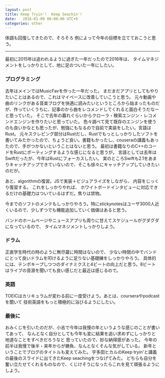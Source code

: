 ```yaml
---
layout: post
title: Keep Tryin'!  Keep Seachin'!
date:   2016-01-09 00:00:00 UTC+9
categories: other
---
```


体調も回復してきたので、そろそろ
例によって今年の目標を立てておこうと思う。

---
最初に2015年は追われるように過ぎた一年だったので2016年は、
タイムマネジメントをしっかりとして、地に足のついた一年にしたい。


### プログラミング
去年はメインではMusicFavを作った一年だった。
まだまだアプリとしてもやりたいことはあるので、これはマイペースに改善していこうと思う。
元々動画や曲のリンクがある音楽ブログを快適に読みたいというところから始まったものだが、作っていくうちに、記事のから曲をレコメンドしてくれると面白そうだなーと思っていた。
そこで去年の暮れぐらいからクローラ・検索エンジン・レコメンドエンジンを作りたいと思っていた。
色々調べて見て既存のエンジンを使うのも良いかなとも思ったが、勉強にもなるので自前で実装をしたい。言語はRust。
元々スクレピング部分はRustだし、Rustでもっとしっかりしたソフトを書いてみたかったので、ちょうど良い。書籍もかったし、couseraの講義もあったので、手がつかないということはないと思う。
最初は書籍なりのC++のコードをRustにポーティングするような感じになると思うが。
言語としては去年はSwiftだったが、今年はRustにフォーカスしたい。
実のところSwiftも2.1をあまりキャッチアップできていないので、そこも徐々にキャッチアップしていきたいのだが。

あと、algorithmの復習。JSで実装＋ビジュアライズをしながら、
内容をじっくり復習する。
これをしっかりやれば、
ホワイトボードインタビューに対応できるだけの基礎力はついているはずだ。焦りは禁物。

 今までのソフトのメンテもしっかりやろう。特にstickynotesはユーザ3000人近くいるので、少しずつでも機能追加していく価値はあると思う。


 バンドのホームページやニュースアプリも周りに甘えてスケジュールがグダグダになっているので、
 タイムマネジメントしっかりしよう。


### ドラム
正直学生時代の時のように無尽蔵に時間はないので、
少ない時間の中でバンドにとって良いドラムを叩けるように足りない基礎練をしっかりやろう。
具体的には、テンポキープしつつのダイナミクスと4ビートの向上だと思う。8ビートはライブの音源を聞いても良い感じだと最近は感じるので。


### 英語
 TOEICはカリキュラムが変わる前に一度受けよう。あとは、courseraやpodcastを聞いて
 技術英語をもっと積極的に浴びるようにしたい。


### 最後に
 おみくじを引いたのだが、小吉で今年は我慢の年というような感じのことが書いてあって、
 なんとなく自分としても今年も変に結果を追い求めずにしっかりと地道なことをすべきだろうなと
 思っていたので、妙な納得感があった。
 今年の前半は我慢で後半・来年からが勝負、なんとなくそんな気がしている。
 新年ということでブログのタイトルも変えてみた。
 宇多田ヒカルのKeep tryin'と講義の最後のスライドに出てきたKeep seachingをつなげてみた。
 どちらも自分を奮い立たせてくれるものなので、くじけそうになったらこれを見て頑張るようにしよう。
